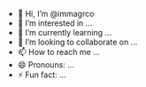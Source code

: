 - 👋 Hi, I’m @immagrco
- 👀 I’m interested in ...
- 🌱 I’m currently learning ...
- 💞️ I’m looking to collaborate on ...
- 📫 How to reach me ...
- 😄 Pronouns: ...
- ⚡ Fun fact: ...

<!---
immagrco/immagrco is a ✨ special ✨ repository because its `README.md` (this file) appears on your GitHub profile.
You can click the Preview link to take a look at your changes.
--->

